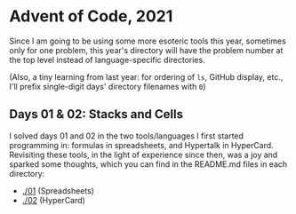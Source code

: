 # Advent of Code, 2021

Since I am going to be using some more esoteric tools this year, sometimes only for one problem, this year's directory will have the problem number at the top level instead of language-specific directories.

(Also, a tiny learning from last year: for ordering of `ls`, GitHub display, etc., I'll prefix single-digit days' directory filenames with `0`)

## Days 01 & 02: Stacks and Cells

I solved days 01 and 02 in the two tools/languages I first started programming in: formulas in spreadsheets, and Hypertalk in HyperCard. Revisiting these tools, in the light of experience since then, was a joy and sparked some thoughts, which you can find in the README.md files in each directory:

- [./01](./01) (Spreadsheets)
- [./02](./02) (HyperCard)
